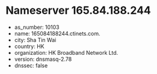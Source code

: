 # Nameserver 165.84.188.244

* as_number: 10103
* name: 165084188244.ctinets.com.
* city: Sha Tin Wai
* country: HK
* organization: HK Broadband Network Ltd.
* version: dnsmasq-2.78
* dnssec: false
